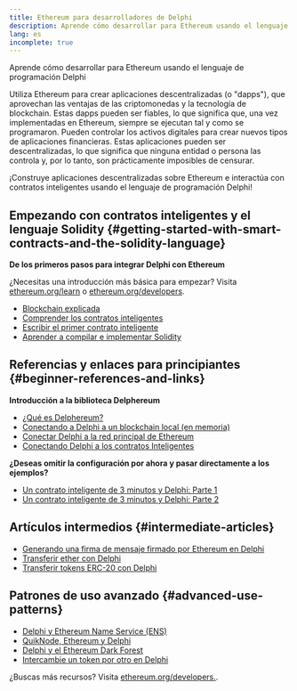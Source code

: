 ```yaml
---
title: Ethereum para desarrolladores de Delphi
description: Aprende cómo desarrollar para Ethereum usando el lenguaje de programación Delphi
lang: es
incomplete: true
---
```


<div class="featured">

Aprende cómo desarrollar para Ethereum usando el lenguaje de programación Delphi

</div>

Utiliza Ethereum para crear aplicaciones descentralizadas (o "dapps"), que aprovechan las ventajas de las criptomonedas y la tecnología de blockchain. Estas dapps pueden ser fiables, lo que significa que, una vez implementadas en Ethereum, siempre se ejecutan tal y como se programaron. Pueden controlar los activos digitales para crear nuevos tipos de aplicaciones financieras. Estas aplicaciones pueden ser descentralizadas, lo que significa que ninguna entidad o persona las controla y, por lo tanto, son prácticamente imposibles de censurar.

¡Construye aplicaciones descentralizadas sobre Ethereum e interactúa con contratos inteligentes usando el lenguaje de programación Delphi!

## Empezando con contratos inteligentes y el lenguaje Solidity {#getting-started-with-smart-contracts-and-the-solidity-language}

**De los primeros pasos para integrar Delphi con Ethereum**

¿Necesitas una introducción más básica para empezar? Visita [ethereum.org/learn](/learn/) o [ethereum.org/developers](/developers/).

- [Blockchain explicada](https://kauri.io/article/d55684513211466da7f8cc03987607d5/blockchain-explained)
- [Comprender los contratos inteligentes](https://kauri.io/article/e4f66c6079e74a4a9b532148d3158188/ethereum-101-part-5-the-smart-contract)
- [Escribir el primer contrato inteligente](https://kauri.io/article/124b7db1d0cf4f47b414f8b13c9d66e2/remix-ide-your-first-smart-contract)
- [Aprender a compilar e implementar Solidity](https://kauri.io/article/973c5f54c4434bb1b0160cff8c695369/understanding-smart-contract-compilation-and-deployment)

## Referencias y enlaces para principiantes {#beginner-references-and-links}

**Introducción a la biblioteca Delphereum**

- [¿Qué es Delphereum?](https://github.com/svanas/delphereum/blob/master/README.md)
- [Conectando a Delphi a un blockchain local (en memoria)](https://medium.com/@svanas/connecting-delphi-to-a-local-in-memory-blockchain-9a1512d6c5b0)
- [Conectar Delphi a la red principal de Ethereum](https://medium.com/@svanas/connecting-delphi-to-the-ethereum-main-net-5faf1feffd83)
- [Conectando Delphi a los contratos Inteligentes](https://medium.com/@svanas/connecting-delphi-to-smart-contracts-3146b12803a1)

**¿Deseas omitir la configuración por ahora y pasar directamente a los ejemplos?**

- [Un contrato inteligente de 3 minutos y Delphi: Parte 1](https://medium.com/@svanas/a-3-minute-smart-contract-and-delphi-61d998571d)
- [Un contrato inteligente de 3 minutos y Delphi: Parte 2](https://medium.com/@svanas/a-3-minute-smart-contract-and-delphi-part-2-446925faa47b)

## Artículos intermedios {#intermediate-articles}

- [Generando una firma de mensaje firmado por Ethereum en Delphi](https://medium.com/@svanas/generating-an-ethereum-signed-message-signature-in-delphi-75661ce5031b)
- [Transferir ether con Delphi](https://medium.com/@svanas/transferring-ether-with-delphi-b5f24b1a98a4)
- [Transferir tokens ERC-20 con Delphi](https://medium.com/@svanas/transferring-erc-20-tokens-with-delphi-bb44c05b295d)

## Patrones de uso avanzado {#advanced-use-patterns}

- [Delphi y Ethereum Name Service (ENS)](https://medium.com/@svanas/delphi-and-ethereum-name-service-ens-4443cd278af7)
- [QuikNode, Ethereum y Delphi](https://medium.com/@svanas/quiknode-ethereum-and-delphi-f7bfc9671c23)
- [Delphi y el Ethereum Dark Forest](https://svanas.medium.com/delphi-and-the-ethereum-dark-forest-5b430da3ad93)
- [Intercambie un token por otro en Delphi](https://svanas.medium.com/swap-one-token-for-another-in-delphi-bcb999c47f7)

¿Buscas más recursos? Visita [ethereum.org/developers.](/developers/).
